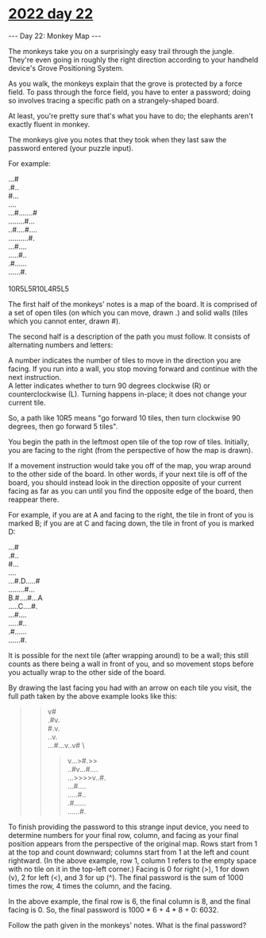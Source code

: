 # [2022 day 22](https://adventofcode.com/2022/day/22)

--- Day 22: Monkey Map ---

The monkeys take you on a surprisingly easy trail through the jungle. They're even going in roughly the right direction according to your handheld device's Grove Positioning System.



As you walk, the monkeys explain that the grove is protected by a force field. To pass through the force field, you have to enter a password; doing so involves tracing a specific path on a strangely-shaped board.



At least, you're pretty sure that's what you have to do; the elephants aren't exactly fluent in monkey.



The monkeys give you notes that they took when they last saw the password entered (your puzzle input).



For example:



...#\
        .#..\
        #...\
        ....\
...#.......#\
........#...\
..#....#....\
..........#.\
        ...#....\
        .....#..\
        .#......\
        ......#.\
\
10R5L5R10L4R5L5



The first half of the monkeys' notes is a map of the board. It is comprised of a set of open tiles (on which you can move, drawn .) and solid walls (tiles which you cannot enter, drawn #).



The second half is a description of the path you must follow. It consists of alternating numbers and letters:



A number indicates the number of tiles to move in the direction you are facing. If you run into a wall, you stop moving forward and continue with the next instruction.\
A letter indicates whether to turn 90 degrees clockwise (R) or counterclockwise (L). Turning happens in-place; it does not change your current tile.



So, a path like 10R5 means "go forward 10 tiles, then turn clockwise 90 degrees, then go forward 5 tiles".



You begin the path in the leftmost open tile of the top row of tiles. Initially, you are facing to the right (from the perspective of how the map is drawn).



If a movement instruction would take you off of the map, you wrap around to the other side of the board. In other words, if your next tile is off of the board, you should instead look in the direction opposite of your current facing as far as you can until you find the opposite edge of the board, then reappear there.



For example, if you are at A and facing to the right, the tile in front of you is marked B; if you are at C and facing down, the tile in front of you is marked D:



...#\
        .#..\
        #...\
        ....\
...#.D.....#\
........#...\
B.#....#...A\
.....C....#.\
        ...#....\
        .....#..\
        .#......\
        ......#.



It is possible for the next tile (after wrapping around) to be a wall; this still counts as there being a wall in front of you, and so movement stops before you actually wrap to the other side of the board.



By drawing the last facing you had with an arrow on each tile you visit, the full path taken by the above example looks like this:



>>v#    \
        .#v.    \
        #.v.    \
        ..v.    \
...#...v..v#    \
>>>v...>#.>>    \
..#v...#....    \
...>>>>v..#.    \
        ...#....\
        .....#..\
        .#......\
        ......#.



To finish providing the password to this strange input device, you need to determine numbers for your final row, column, and facing as your final position appears from the perspective of the original map. Rows start from 1 at the top and count downward; columns start from 1 at the left and count rightward. (In the above example, row 1, column 1 refers to the empty space with no tile on it in the top-left corner.) Facing is 0 for right (>), 1 for down (v), 2 for left (<), and 3 for up (^). The final password is the sum of 1000 times the row, 4 times the column, and the facing.



In the above example, the final row is 6, the final column is 8, and the final facing is 0. So, the final password is 1000 * 6 + 4 * 8 + 0: 6032.



Follow the path given in the monkeys' notes. What is the final password?




